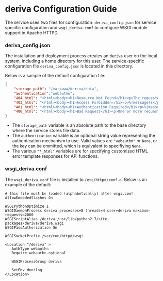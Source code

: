 # deriva Configuration Guide
The service uses two files for configuration: `deriva_config.json` for service specific configuration and `wsgi_deriva.conf` to configure WSGI module support in Apache HTTPD.

### deriva_config.json
The installation and deployment process creates an `deriva` user on the local system, including a home directory for this user.  The service-specific configuration file `deriva_config.json` is located in this directory.

Below is a sample of the default configuration file:

```json
{
    "storage_path": "/var/www/deriva/data",
    "authentication":"webauthn",
    "404_html": "<html><body><h1>Resource Not Found</h1><p>The requested resource could not be found at this location.</p><p>Additional information:</p><p><pre>%(message)s</pre></p></body></html>",
    "403_html": "<html><body><h1>Access Forbidden</h1><p>%(message)s</p></body></html>",
    "401_html": "<html><body><h1>Authentication Required</h1><p>%(message)s</p></body></html>",
    "400_html": "<html><body><h1>Bad Request</h1><p>One or more request parameters are incorrect.</p><p>Additional information:</p><p><pre>%(message)s</pre></p></body></html>"
}
```

* The `storage_path` variable is an absolute path to the base directory where the service stores file data.
* The `authentication` variable is an optional string value representing the authentication mechanism to use.  Valid values are `"webauthn"` or `None`, or the key can be ommitted, which is equivalent to specifiying `None`.
* The various `"*_html"` variables are for specifying customized HTML error template responses for API functions.

### wsgi_deriva.conf
The `wsgi_deriva.conf` file is installed to `/etc/httpd/conf.d`. Below is an example of the default:
```
# this file must be loaded (alphabetically) after wsgi.conf
AllowEncodedSlashes On

WSGIPythonOptimize 1
WSGIDaemonProcess deriva processes=8 threads=4 user=deriva maximum-requests=2000
WSGIScriptAlias /deriva /usr/lib/python2.7/site-packages/deriva/deriva.wsgi
WSGIPassAuthorization On

WSGISocketPrefix /var/run/httpd/wsgi

<Location "/deriva" >
   AuthType webauthn
   Require webauthn-optional

   WSGIProcessGroup deriva

   SetEnv dontlog
</Location>
```
